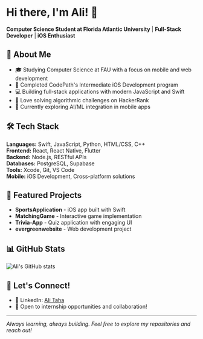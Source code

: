 # Hi there, I'm Ali! 👋

**Computer Science Student at Florida Atlantic University** | **Full-Stack Developer** | **iOS Enthusiast**

## 🚀 About Me
- 🎓 Studying Computer Science at FAU with a focus on mobile and web development
- 📱 Completed CodePath's Intermediate iOS Development program
- 💻 Building full-stack applications with modern JavaScript and Swift
- 🧩 Love solving algorithmic challenges on HackerRank
- 🌱 Currently exploring AI/ML integration in mobile apps

## 🛠️ Tech Stack
**Languages:** Swift, JavaScript, Python, HTML/CSS, C++  
**Frontend:** React, React Native, Flutter  
**Backend:** Node.js, RESTful APIs  
**Databases:** PostgreSQL, Supabase  
**Tools:** Xcode, Git, VS Code  
**Mobile:** iOS Development, Cross-platform solutions

## 📱 Featured Projects
- **SportsApplication** - iOS app built with Swift
- **MatchingGame** - Interactive game implementation
- **Trivia-App** - Quiz application with engaging UI
- **evergreenwebsite** - Web development project

## 📊 GitHub Stats
![Ali's GitHub stats](https://github-readme-stats.vercel.app/api?username=AliTaha00&show_icons=true&theme=dark)

## 🤝 Let's Connect!
- 💼 LinkedIn: [Ali Taha](https://linkedin.com/in/ali-taha-9b6115251)
- 📧 Open to internship opportunities and collaboration!

---
*Always learning, always building. Feel free to explore my repositories and reach out!*
